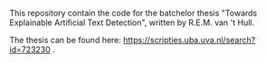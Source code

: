 This repository contain the code for the batchelor thesis "Towards Explainable Artificial Text Detection", written by R.E.M. van 't Hull.

The thesis can be found here: https://scripties.uba.uva.nl/search?id=723230 .
